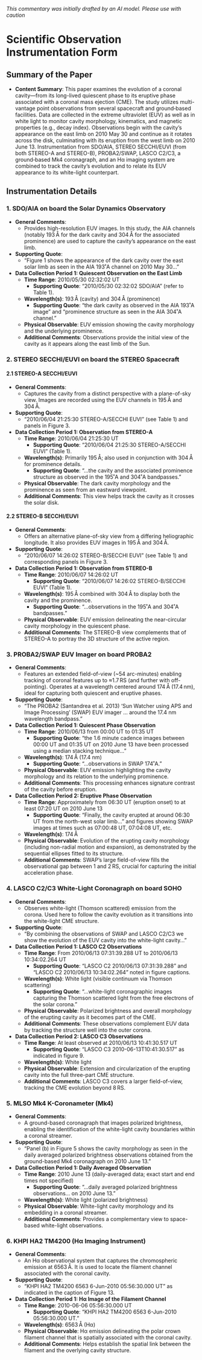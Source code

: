 _This commentary was initially drafted by an AI model. Please use with caution_

# Scientific Observation Instrumentation Form

## Summary of the Paper
- **Content Summary**: This paper examines the evolution of a coronal cavity—from its long-lived quiescent phase to its eruptive phase associated with a coronal mass ejection (CME). The study utilizes multi-vantage point observations from several spacecraft and ground‐based facilities. Data are collected in the extreme ultraviolet (EUV) as well as in white light to monitor cavity morphology, kinematics, and magnetic properties (e.g., decay index). Observations begin with the cavity’s appearance on the east limb on 2010 May 30 and continue as it rotates across the disk, culminating with its eruption from the west limb on 2010 June 13. Instrumentation from SDO/AIA, STEREO SECCHI/EUVI (from both STEREO-A and STEREO-B), PROBA2/SWAP, LASCO C2/C3, a ground‐based Mk4 coronagraph, and an Hα imaging system are combined to track the cavity’s evolution and to relate its EUV appearance to its white-light counterpart.

## Instrumentation Details

### 1. SDO/AIA on board the Solar Dynamics Observatory
- **General Comments**:
  - Provides high-resolution EUV images. In this study, the AIA channels (notably 193 Å for the dark cavity and 304 Å for the associated prominence) are used to capture the cavity’s appearance on the east limb.
- **Supporting Quote**:
  - “Figure 1 shows the appearance of the dark cavity over the east solar limb as seen in the AIA 193˚A channel on 2010 May 30…” 
- **Data Collection Period 1: Quiescent Observation on the East Limb**
  - **Time Range**: 2010/05/30 02:32:02 UT
    - **Supporting Quote**: “2010/05/30 02:32:02 SDO/AIA” (refer to Table 1).
  - **Wavelength(s)**: 193 Å (cavity) and 304 Å (prominence)
    - **Supporting Quote**: “the dark cavity as observed in the AIA 193˚A image” and “prominence structure as seen in the AIA 304˚A channel.”
  - **Physical Observable**: EUV emission showing the cavity morphology and the underlying prominence.
  - **Additional Comments**: Observations provide the initial view of the cavity as it appears along the east limb of the Sun.

### 2. STEREO SECCHI/EUVI on board the STEREO Spacecraft
#### 2.1 STEREO-A SECCHI/EUVI
- **General Comments**:
  - Captures the cavity from a distinct perspective with a plane-of-sky view. Images are recorded using the EUV channels in 195 Å and 304 Å.
- **Supporting Quote**:
  - “2010/06/04 21:25:30 STEREO-A/SECCHI EUVI” (see Table 1) and panels in Figure 3.
- **Data Collection Period 1: Observation from STEREO-A**
  - **Time Range**: 2010/06/04 21:25:30 UT
    - **Supporting Quote**: “2010/06/04 21:25:30 STEREO-A/SECCHI EUVI” (Table 1).
  - **Wavelength(s)**: Primarily 195 Å; also used in conjunction with 304 Å for prominence details.
    - **Supporting Quote**: “...the cavity and the associated prominence structure as observed in the 195˚A and 304˚A bandpasses.”
  - **Physical Observable**: The dark cavity morphology and the prominence as seen from an eastward viewpoint.
  - **Additional Comments**: This view helps track the cavity as it crosses the solar disk.

#### 2.2 STEREO-B SECCHI/EUVI
- **General Comments**:
  - Offers an alternative plane-of-sky view from a differing heliographic longitude. It also provides EUV images in 195 Å and 304 Å.
- **Supporting Quote**:
  - “2010/06/07 14:26:02 STEREO-B/SECCHI EUVI” (see Table 1) and corresponding panels in Figure 3.
- **Data Collection Period 1: Observation from STEREO-B**
  - **Time Range**: 2010/06/07 14:26:02 UT
    - **Supporting Quote**: “2010/06/07 14:26:02 STEREO-B/SECCHI EUVI” (Table 1).
  - **Wavelength(s)**: 195 Å combined with 304 Å to display both the cavity and the prominence.
    - **Supporting Quote**: “...observations in the 195˚A and 304˚A bandpasses.”
  - **Physical Observable**: EUV emission delineating the near-circular cavity morphology in the quiescent phase.
  - **Additional Comments**: The STEREO-B view complements that of STEREO-A to portray the 3D structure of the active region.

### 3. PROBA2/SWAP EUV Imager on board PROBA2
- **General Comments**:
  - Features an extended field-of-view (~54 arc-minutes) enabling tracking of coronal features up to ≈1.7 RS (and further with off-pointing). Operates at a wavelength centered around 174 Å (17.4 nm), ideal for capturing both quiescent and eruptive phases.
- **Supporting Quote**:
  - “The PROBA2 (Santandrea et al. 2013) ‘Sun Watcher using APS and Image Processing’ (SWAP) EUV imager … around the 17.4 nm wavelength bandpass.”
- **Data Collection Period 1: Quiescent Phase Observation**
  - **Time Range**: 2010/06/13 from 00:00 UT to 01:35 UT
    - **Supporting Quote**: “the 1.6 minute cadence images between 00:00 UT and 01:35 UT on 2010 June 13 have been processed using a median stacking technique…”
  - **Wavelength(s)**: 174 Å (17.4 nm)
    - **Supporting Quote**: “…observations in SWAP 174˚A.”
  - **Physical Observable**: EUV emission highlighting the cavity morphology and its relation to the underlying prominence.
  - **Additional Comments**: This processing enhances signature contrast of the cavity before eruption.
- **Data Collection Period 2: Eruptive Phase Observation**
  - **Time Range**: Approximately from 06:30 UT (eruption onset) to at least 07:20 UT on 2010 June 13
    - **Supporting Quote**: “Finally, the cavity erupted at around 06:30 UT from the north-west solar limb…” and figures showing SWAP images at times such as 07:00:48 UT, 07:04:08 UT, etc.
  - **Wavelength(s)**: 174 Å
  - **Physical Observable**: Evolution of the erupting cavity morphology (including non-radial motion and expansion), as demonstrated by the sequential ellipses fitted to its structure.
  - **Additional Comments**: SWAP’s large field-of-view fills the observational gap between 1 and 2 RS, crucial for capturing the initial acceleration phase.

### 4. LASCO C2/C3 White-Light Coronagraph on board SOHO
- **General Comments**:
  - Observes white-light (Thomson scattered) emission from the corona. Used here to follow the cavity evolution as it transitions into the white-light CME structure.
- **Supporting Quote**:
  - “By combining the observations of SWAP and LASCO C2/C3 we show the evolution of the EUV cavity into the white-light cavity…”
- **Data Collection Period 1: LASCO C2 Observations**
  - **Time Range**: From 2010/06/13 07:31:39.288 UT to 2010/06/13 10:34:02.264 UT 
    - **Supporting Quote**: “LASCO C2 2010/06/13 07:31:39.288” and “LASCO C2 2010/06/13 10:34:02.264” noted in figure captions.
  - **Wavelength(s)**: White light (visible continuum via Thomson scattering)
    - **Supporting Quote**: “...white-light coronagraphic images capturing the Thomson scattered light from the free electrons of the solar corona.”
  - **Physical Observable**: Polarized brightness and overall morphology of the erupting cavity as it becomes part of the CME.
  - **Additional Comments**: These observations complement EUV data by tracking the structure well into the outer corona.
- **Data Collection Period 2: LASCO C3 Observations**
  - **Time Range**: At least observed at 2010/06/13 10:41:30.517 UT
    - **Supporting Quote**: “LASCO C3 2010-06-13T10:41:30.517” as indicated in figure 9.
  - **Wavelength(s)**: White light
  - **Physical Observable**: Extension and circularization of the erupting cavity into the full three-part CME structure.
  - **Additional Comments**: LASCO C3 covers a larger field-of-view, tracking the CME evolution beyond 8 RS.

### 5. MLSO Mk4 K-Coronameter (Mk4)
- **General Comments**:
  - A ground-based coronagraph that images polarized brightness, enabling the identification of the white-light cavity boundaries within a coronal streamer.
- **Supporting Quote**:
  - “Panel (b) in Figure 5 shows the cavity morphology as seen in the daily averaged polarized brightness observations obtained from the ground-based Mk4 coronagraph on 2010 June 13.”
- **Data Collection Period 1: Daily Averaged Observation**
  - **Time Range**: 2010 June 13 (daily-averaged data; exact start and end times not specified)
    - **Supporting Quote**: “...daily averaged polarized brightness observations… on 2010 June 13.”
  - **Wavelength(s)**: White light (polarized brightness)
  - **Physical Observable**: White-light cavity morphology and its embedding in a coronal streamer.
  - **Additional Comments**: Provides a complementary view to space-based white-light observations.

### 6. KHPI HA2 TM4200 (Hα Imaging Instrument)
- **General Comments**:
  - An Hα observational system that captures the chromospheric emission at 6563 Å. It is used to locate the filament channel associated with the coronal cavity.
- **Supporting Quote**:
  - “KHPI HA2 TM4200 6563  6-Jun-2010 05:56:30.000 UT” as indicated in the caption of Figure 13.
- **Data Collection Period 1: Hα Image of the Filament Channel**
  - **Time Range**: 2010-06-06 05:56:30.000 UT
    - **Supporting Quote**: “KHPI HA2 TM4200 6563  6-Jun-2010 05:56:30.000 UT.”
  - **Wavelength(s)**: 6563 Å (Hα)
  - **Physical Observable**: Hα emission delineating the polar crown filament channel that is spatially associated with the coronal cavity.
  - **Additional Comments**: Helps establish the spatial link between the filament and the overlying cavity structure.
